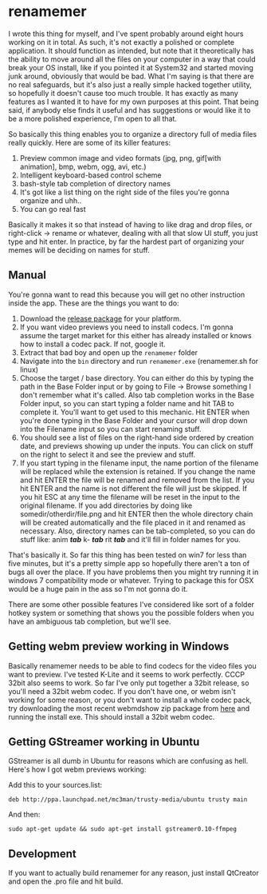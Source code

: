renamemer
===

I wrote this thing for myself, and I've spent probably around eight hours
working on it in total. As such, it's not exactly a polished or complete
application. It should function as intended, but note that it theoretically has
the ability to move around all the files on your computer in a way that could
break your OS install, like if you pointed it at System32 and started moving
junk around, obviously that would be bad. What I'm saying is that there are no
real safeguards, but it's also just a really simple hacked together utility, so
hopefully it doesn't cause too much trouble. It has exactly as many features as
I wanted it to have for my own purposes at this point. That being said, if
anybody else finds it useful and has suggestions or would like it to be a more
polished experience, I'm open to all that.

So basically this thing enables you to organize a directory full of media files
really quickly. Here are some of its killer features:

1. Preview common image and video formats (jpg, png, gif[with animation], bmp,
   webm, ogg, avi, etc.)
2. Intelligent keyboard-based control scheme
3. bash-style tab completion of directory names
4. It's got like a list thing on the right side of the files you're gonna
   organize and uhh..
5. You can go real fast

Basically it makes it so that instead of having to like drag and drop files, or
right-click -> rename or whatever, dealing with all that slow UI stuff, you
just type and hit enter. In practice, by far the hardest part of organizing your
memes will be deciding on names for stuff.

Manual
---
You're gonna want to read this because you will get no other instruction inside 
the app. These are the things you want to do:

1. Download the [release package](https://github.com/lyleunderwood/renamemer/releases/) for your platform.
2. If you want video previews you need to install codecs. I'm gonna assume the
   target market for this either has already installed or knows how to install
   a codec pack. If not, google it.
3. Extract that bad boy and open up the `renamemer` folder
4. Navigate into the `bin` directory and run `renamemer.exe` (renamemer.sh for
   linux)
5. Choose the target / base directory. You can either do this by typing the
   path in the Base Folder input or by going to File -> Browse something I
   don't remember what it's called. Also tab completion works in the Base
   Folder input, so you can start typing a folder name and hit TAB to complete
   it. You'll want to get used to this mechanic. Hit ENTER when you're done
   typing in the Base Folder and your cursor will drop down into the Filename
   input so you can start renaming stuff.
6. You should see a list of files on the right-hand side ordered by creation
   date, and previews showing up under the inputs. You can click on stuff on
   the right to select it and see the preview and stuff.
7. If you start typing in the filename input, the name portion of the filename
   will be replaced while the extension is retained. If you change the name and
   hit ENTER the file will be renamed and removed from the list. If you hit
   ENTER and the name is not different the file will just be skipped. If you
   hit ESC at any time the filename will be reset in the input to the original
   filename. If you add directories by doing like somedir/otherdir/file.png and hit
   ENTER then the whole directory chain will be created automatically and the
   file placed in it and renamed as necessary. Also, directory names can be
   tab-completed, so you can do stuff like: anim _**tab**_ k- _**tab**_ rit 
   _**tab**_ and it'll fill in folder names for you.

That's basically it. So far this thing has been tested on win7 for less than
five minutes, but it's a pretty simple app so hopefully there aren't a ton of
bugs all over the place. If you have problems then you might try running it in
windows 7 compatibility mode or whatever. Trying to package this for OSX would
be a huge pain in the ass so I'm not gonna do it.

There are some other possible features I've considered like sort of a folder
hotkey system or something that shows you the possible folders when you have an
ambiguous tab completion, but we'll see.

Getting webm preview working in Windows
---
Basically renamemer needs to be able to find codecs for the video files you
want to preview. I've tested K-Lite and it seems to work perfectly. CCCP 32bit
also seems to work. So far I've only put together a 32bit release, so you'll
need a 32bit webm codec. If you don't have one, or webm isn't working for some
reason, or you don't want to install a whole codec pack, try downloading the
most recent webmdshow zip package from
[here](http://downloads.webmproject.org/releases/webm/index.html)
and running the install exe. This should install a 32bit webm codec.

Getting GStreamer working in Ubuntu
---
GStreamer is all dumb in Ubuntu for reasons which are confusing as hell. Here's
how I got webm previews working:

Add this to your sources.list:
```
deb http://ppa.launchpad.net/mc3man/trusty-media/ubuntu trusty main
```

And then:
```
sudo apt-get update && sudo apt-get install gstreamer0.10-ffmpeg
```

Development
---
If you want to actually build renamemer for any reason, just install QtCreator
and open the .pro file and hit build.